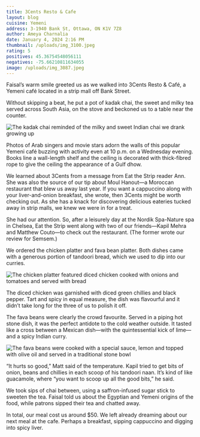 ```yaml
---
title: 3Cents Resto & Cafe
layout: blog
cuisine: Yemeni
address: 3-1940 Bank St, Ottawa, ON K1V 7Z8
author: Ameya Charnalia
date: January 4, 2024 2:16 PM
thumbnail: /uploads/img_3100.jpeg
rating: 5
positives: 45.36754548056111
negatives: -75.66210811634055
image: /uploads/img_3087.jpeg
---
```

Faisal’s warm smile greeted us as we walked into 3Cents Resto & Café, a Yemeni café located in a strip mall off Bank Street. 

Without skipping a beat, he put a pot of kadak chai, the sweet and milky tea served across South Asia, on the stove and beckoned us to a table near the counter.

![The kadak chai reminded of the milky and sweet Indian chai we drank growing up](/uploads/img_3091.jpeg "3Cents Reto & Cafe kadak chai")

Photos of Arab singers and movie stars adorn the walls of this popular Yemeni café buzzing with activity even at 10 p.m. on a Wednesday evening. Books line a wall-length shelf and the ceiling is decorated with thick-fibred rope to give the ceiling the appearance of a Gulf dhow.

We learned about 3Cents from a message from Eat the Strip reader Ann. She was also the source of our tip about Moul Hanout—a Moroccan restaurant that blew us away last year. 
If you want a cappuccino along with your liver-and-onion breakfast, she wrote, then 3Cents might be worth checking out. As she has a knack for discovering delicious eateries tucked away in strip malls, we knew we were in for a treat. 

She had our attention. So, after a leisurely day at the Nordik Spa-Nature spa in Chelsea, Eat the Strip went along with two of our friends—Kapil Mehra and Matthew Couto—to check out the restaurant. (The former wrote our review for Semsem.)

We ordered the chicken platter and fava bean platter. Both dishes came with a generous portion of tandoori bread, which we used to dip into our curries.

![The chicken platter featured diced chicken cooked with onions and tomatoes and served with bread](/uploads/img_3095.jpeg "3Cents Cafe & Resto chicken platter")

The diced chicken was garnished with diced green chillies and black pepper. Tart and spicy in equal measure, the dish was flavourful and it didn’t take long for the three of us to polish it off.

The fava beans were clearly the crowd favourite. Served in a piping hot stone dish, it was the perfect antidote to the cold weather outside. It tasted like a cross between a Mexican dish—with the quintessential kick of lime—and a spicy Indian curry.

![The fava beans were cooked with a special sauce, lemon and topped with olive oil and served in a traditional stone bowl](/uploads/img_3100.jpeg "3cents Resto & Cafe fava bean")

“It hurts so good,” Matt said of the temperature. Kapil tried to get bits of onion, beans and chillies in each scoop of his tandoori naan. It’s kind of like guacamole, where “you want to scoop up all the good bits,” he said.

We took sips of chai between, using a saffron-infused sugar stick to sweeten the tea. Faisal told us about the Egyptian and Yemeni origins of the food, while patrons sipped their tea and chatted away.

In total, our meal cost us around $50. We left already dreaming about our next meal at the cafe. Perhaps a breakfast, sipping cappuccino and digging into spicy liver.